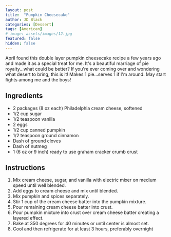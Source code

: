 ```yaml
---
layout: post
title:  "Pumpkin Cheesecake"
author: JD Black
categories: [Dessert]
tags: [American]
# image: assets/images/12.jpg
featured: false
hidden: false
---
```


April found this double layer pumpkin cheesecake recipe a few years ago and made it as a special treat for me. It's a beautiful marriage of pie royalty...what could be better? If you're ever coming over and wondering what desert to bring, this is it! Makes 1 pie...serves 1 if I'm around.  May start fights among me and the boys!

## Ingredients
- 2 packages (8 oz each) Philadelphia cream cheese, softened
- 1/2 cup sugar
- 1/2 teaspoon vanilla
- 2 eggs
- 1/2 cup canned pumpkin
- 1/2 teaspoon ground cinnamon
- Dash of ground cloves
- Dash of nutmeg
- 1 (6 oz or 9 inch) ready to use graham cracker crumb crust

## Instructions
1. Mix cream cheese, sugar, and vanilla with electric mixer on medium speed until well blended.
1. Add eggs to cream cheese and mix until blended.
1. Mix pumpkin and spices separately.
1. Stir 1 cup of the cream cheese batter into the pumpkin mixture.
1. Pour remaining cream cheese batter into crust.
1. Pour pumpkin mixture into crust over cream cheese batter creating a layered effect.
1. Bake at 350 degrees for 40 minutes or until center is almost set.
1. Cool and then refrigerate for at least 3 hours, preferably overnight
